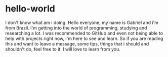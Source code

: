 # hello-world
I don't know what am i doing.
Hello everyone, my name is Gabriel and i'm from Brazil. I'm getting into the world of programming, studying and researching a lot.
I was recommended to GitHub and even not being able to help with projects right now, i'm here to see and learn.
So if you are reading this and want to leave a message, some tips, things that i should and shouldn't do, feel free to it. I will love to learn from you.
